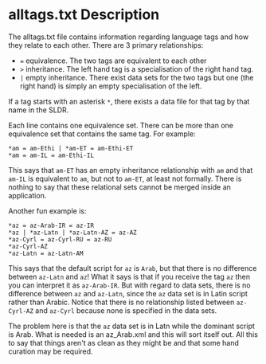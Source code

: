 # alltags.txt Description

The alltags.txt file contains information regarding language tags and how they
relate to each other. There are 3 primary relationships:

* `=` equivalence. The two tags are equivalent to each other
* `>` inheritance. The left hand tag is a specialisation of the right hand tag.
* `|` empty inheritance. There exist data sets for the two tags but one (the right hand)
is simply an empty specialisation of the left.

If a tag starts with an asterisk `*`, there exists a data file for that tag by
that name in the SLDR.

Each line contains one equivalence set. There can be more than one equivalence set
that contains the same tag. For example:

```
*am = am-Ethi | *am-ET = am-Ethi-ET
*am = am-IL = am-Ethi-IL
```

This says that `am-ET` has an empty inheritance relationship with `am` and that
`am-IL` is equivalent to `am`, but not to `am-ET`, at least not formally. There
is nothing to say that these relational sets cannot be merged inside an application.

Another fun example is:

```
*az = az-Arab-IR = az-IR
*az | *az-Latn | *az-Latn-AZ = az-AZ
*az-Cyrl = az-Cyrl-RU = az-RU
*az-Cyrl-AZ
*az-Latn = az-Latn-AM
```

This says that the default script for `az` is `Arab`, but that there is no difference
between `az-Latn` and `az`! What it says is that if you receive the tag `az` then
you can interpret it as `az-Arab-IR`. But with regard to data sets, there is no
difference between `az` and `az-Latn`, since the `az` data set is in Latin script
rather than Arabic. Notice that there is no relationship listed between
`az-Cyrl-AZ` and `az-Cyrl` because none is specified in the data sets.

The problem here is that the `az` data set is in
Latn while the dominant script is Arab. What is needed is an az_Arab.xml and
this will sort itself out. All this to say that things aren't as clean as they
might be and that some hand curation may be required.
